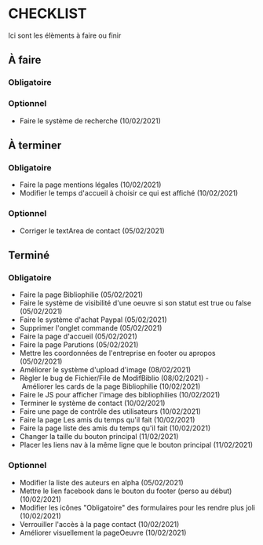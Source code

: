 CHECKLIST
=========
Ici sont les élèments à faire ou finir

## À faire

### Obligatoire

### Optionnel
- Faire le système de recherche (10/02/2021)

## À terminer

### Obligatoire
- Faire la page mentions légales (10/02/2021)
- Modifier le temps d'accueil à choisir ce qui est affiché (10/02/2021)

### Optionnel
- Corriger le textArea de contact (05/02/2021)

## Terminé

### Obligatoire
- Faire la page Bibliophilie (05/02/2021)
- Faire le système de visibilité d'une oeuvre si son statut est true ou false (05/02/2021)
- Faire le système d'achat Paypal (05/02/2021)
- Supprimer l'onglet commande (05/02/2021)
- Faire la page d'accueil (05/02/2021)
- Faire la page Parutions (05/02/2021)
- Mettre les coordonnées de l'entreprise en footer ou apropos (05/02/2021)
- Améliorer le système d'upload d'image (08/02/2021)
- Règler le bug de Fichier/File de ModifBiblio (08/02/2021)
- Améliorer les cards de la page Bibliophilie (10/02/2021)
- Faire le JS pour afficher l'image des bibliophilies (10/02/2021)
- Terminer le système de contact (10/02/2021)
- Faire une page de contrôle des utilisateurs (10/02/2021)
- Faire la page Les amis du temps qu'il fait (10/02/2021)
- Faire la page liste des amis du temps qu'il fait (10/02/2021)
- Changer la taille du bouton principal (11/02/2021)
- Placer les liens nav à la même ligne que le bouton principal (11/02/2021)

### Optionnel
- Modifier la liste des auteurs en alpha (05/02/2021)
- Mettre le lien facebook dans le bouton du footer (perso au début) (10/02/2021)
- Modifier les icônes "Obligatoire" des formulaires pour les rendre plus joli (10/02/2021)
- Verrouiller l'accès à la page contact (10/02/2021)
- Améliorer visuellement la pageOeuvre (10/02/2021)